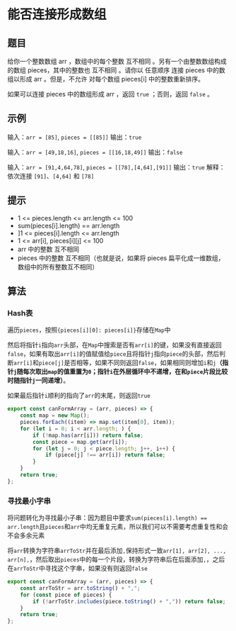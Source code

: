 # 能否连接形成数组

## 题目

给你一个整数数组 arr ，数组中的每个整数 互不相同 。另有一个由整数数组构成的数组 pieces，其中的整数也 互不相同 。请你以 任意顺序 连接 pieces 中的数组以形成 arr 。但是，不允许 对每个数组 pieces[i] 中的整数重新排序。

如果可以连接 pieces 中的数组形成 arr ，返回 `true` ；否则，返回 `false` 。

## 示例

输入：`arr = [85]`, `pieces = [[85]]`
输出：`true`

输入：`arr = [49,18,16]`, `pieces = [[16,18,49]]`
输出：`false`

输入：`arr = [91,4,64,78]`, `pieces = [[78],[4,64],[91]]`
输出：`true`
解释：依次连接 `[91]`、`[4,64]` 和 `[78]`

## 提示

- 1 <= pieces.length <= arr.length <= 100
- sum(pieces[i].length) == arr.length
- ]1 <= pieces[i].length <= arr.length
- 1 <= arr[i], pieces[i][j] <= 100
- arr 中的整数 互不相同
- pieces 中的整数 互不相同（也就是说，如果将 pieces 扁平化成一维数组，数组中的所有整数互不相同）

## 算法

### Hash表

遍历`pieces`，按照`{pieces[i][0]: pieces[i]}`存储在`Map`中

然后将指针`i`指向`arr`头部，在`Map`中搜索是否有`arr[i]`的键，如果没有直接返回`false`，如果有取出`arr[i]`的值赋值给`piece`且将指针`j`指向`piece`的头部，然后判断`arr[i]`和`piece[j]`是否相等，如果不同则返回`false`，如果相同则增加`i`和`j`**（指针`j`随每次取出`map`的值重置为`0`；指针`i`在外层循环中不递增，在和`piece`片段比较时随指针`j`一同递增）**。

如果最后指针`i`顺利的指向了`arr`的末尾，则返回`true`

```js
export const canFormArray = (arr, pieces) => {
	const map = new Map();
	pieces.forEach((item) => map.set(item[0], item));
	for (let i = 0; i < arr.length; ) {
		if (!map.has(arr[i])) return false;
		const piece = map.get(arr[i]);
		for (let j = 0; j < piece.length; j++, i++) {
			if (piece[j] !== arr[i]) return false;
		}
	}
	return true;
};
```

### 寻找最小字串

将问题转化为寻找最小子串：因为题目中要求`sum(pieces[i].length) == arr.length`且`pieces`和`arr`中均无重复元素，所以我们可以不需要考虑重复性和会不会多余元素

将`arr`转换为字符串`arrToStr`并在最后添加`,`保持形式一致`arr[1], arr[2], ..., arr[n],`，然后取出`pieces`中的每一个片段，转换为字符串后在后面添加`,`，之后在`arrToStr`中寻找这个字串，如果没有则返回`false`

```js
export const canFormArray = (arr, pieces) => {
	const arrToStr = arr.toString() + ",";
	for (const piece of pieces) {
		if (!arrToStr.includes(piece.toString() + ",")) return false;
	}
	return true;
};
```